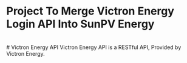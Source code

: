 # Project To Merge Victron Energy Login API Into SunPV Energy
<br>
# Victron Energy API
Victron Energy API is a RESTful API, Provided by Victron Energy.